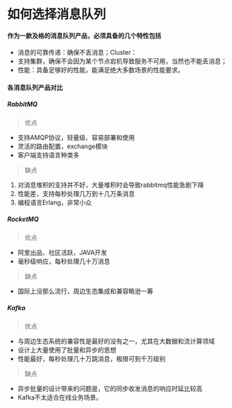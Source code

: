 # 如何选择消息队列

#### 作为一款及格的消息队列产品，必须具备的几个特性包括

+ 消息的可靠传递：确保不丢消息；Cluster：
+ 支持集群，确保不会因为某个节点宕机导致服务不可用，当然也不能丢消息；
+ 性能：具备足够好的性能，能满足绝大多数场景的性能要求。

#### 各消息队列产品对比

##### RabbitMQ

> 优点

+ 支持AMQP协议，轻量级、容易部署和使用
+ 灵活的路由配置，exchange模块
+ 客户端支持语言种类多

> 缺点

1. 对消息堆积的支持并不好，大量堆积时会导致rabbitmq性能急剧下降
2. 性能差，支持每秒处理几万到十几万条消息
3. 编程语言Erlang，非常小众

##### RocketMQ

> 优点

+ 阿里出品、社区活跃，JAVA开发
+ 毫秒级响应，每秒处理几十万消息

> 缺点

+ 国际上没那么流行，周边生态集成和兼容略逊一筹

##### Kafka

> 优点

+  与周边生态系统的兼容性是最好的没有之一，尤其在大数据和流计算领域
+ 设计上大量使用了批量和异步的思想
+ 性能最好，每秒处理几十万跳消息，极限可到千万级别

> 缺点

+ 异步批量的设计带来的问题是，它的同步收发消息的响应时延比较高
+ Kafka不太适合在线业务场景。